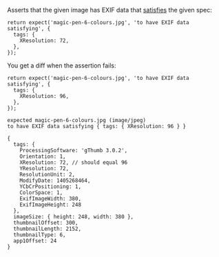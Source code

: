 Asserts that the given image has EXIF data that [satisfies](http://unexpected.js.org/assertions/any/to-satisfy/) the given spec:

```js#async:true
return expect('magic-pen-6-colours.jpg', 'to have EXIF data satisfying', {
  tags: {
    XResolution: 72,
  },
});
```

You get a diff when the assertion fails:

```js#async:true
return expect('magic-pen-6-colours.jpg', 'to have EXIF data satisfying', {
  tags: {
    XResolution: 96,
  },
});
```

```output
expected magic-pen-6-colours.jpg (image/jpeg)
to have EXIF data satisfying { tags: { XResolution: 96 } }

{
  tags: {
    ProcessingSoftware: 'gThumb 3.0.2',
    Orientation: 1,
    XResolution: 72, // should equal 96
    YResolution: 72,
    ResolutionUnit: 2,
    ModifyDate: 1405268464,
    YCbCrPositioning: 1,
    ColorSpace: 1,
    ExifImageWidth: 380,
    ExifImageHeight: 248
  },
  imageSize: { height: 248, width: 380 },
  thumbnailOffset: 300,
  thumbnailLength: 2152,
  thumbnailType: 6,
  app1Offset: 24
}
```
